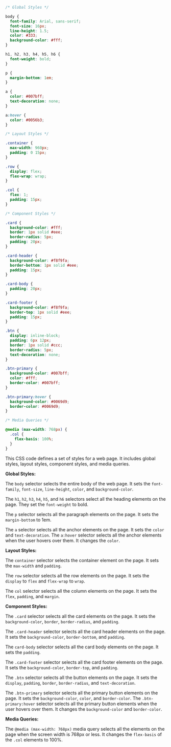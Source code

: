 ```css
/* Global Styles */

body {
  font-family: Arial, sans-serif;
  font-size: 16px;
  line-height: 1.5;
  color: #333;
  background-color: #fff;
}

h1, h2, h3, h4, h5, h6 {
  font-weight: bold;
}

p {
  margin-bottom: 1em;
}

a {
  color: #007bff;
  text-decoration: none;
}

a:hover {
  color: #0056b3;
}

/* Layout Styles */

.container {
  max-width: 960px;
  padding: 0 15px;
}

.row {
  display: flex;
  flex-wrap: wrap;
}

.col {
  flex: 1;
  padding: 15px;
}

/* Component Styles */

.card {
  background-color: #fff;
  border: 1px solid #eee;
  border-radius: 5px;
  padding: 20px;
}

.card-header {
  background-color: #f8f9fa;
  border-bottom: 1px solid #eee;
  padding: 15px;
}

.card-body {
  padding: 20px;
}

.card-footer {
  background-color: #f8f9fa;
  border-top: 1px solid #eee;
  padding: 15px;
}

.btn {
  display: inline-block;
  padding: 6px 12px;
  border: 1px solid #ccc;
  border-radius: 5px;
  text-decoration: none;
}

.btn-primary {
  background-color: #007bff;
  color: #fff;
  border-color: #007bff;
}

.btn-primary:hover {
  background-color: #0069d9;
  border-color: #0069d9;
}

/* Media Queries */

@media (max-width: 768px) {
  .col {
    flex-basis: 100%;
  }
}
```

This CSS code defines a set of styles for a web page. It includes global styles, layout styles, component styles, and media queries.

**Global Styles:**

The `body` selector selects the entire body of the web page. It sets the `font-family`, `font-size`, `line-height`, `color`, and `background-color`.

The `h1`, `h2`, `h3`, `h4`, `h5`, and `h6` selectors select all the heading elements on the page. They set the `font-weight` to bold.

The `p` selector selects all the paragraph elements on the page. It sets the `margin-bottom` to 1em.

The `a` selector selects all the anchor elements on the page. It sets the `color` and `text-decoration`. The `a:hover` selector selects all the anchor elements when the user hovers over them. It changes the `color`.

**Layout Styles:**

The `container` selector selects the container element on the page. It sets the `max-width` and `padding`.

The `row` selector selects all the row elements on the page. It sets the `display` to `flex` and `flex-wrap` to `wrap`.

The `col` selector selects all the column elements on the page. It sets the `flex`, `padding`, and `margin`.

**Component Styles:**

The `.card` selector selects all the card elements on the page. It sets the `background-color`, `border`, `border-radius`, and `padding`.

The `.card-header` selector selects all the card header elements on the page. It sets the `background-color`, `border-bottom`, and `padding`.

The `card-body` selector selects all the card body elements on the page. It sets the `padding`.

The `.card-footer` selector selects all the card footer elements on the page. It sets the `background-color`, `border-top`, and `padding`.

The `.btn` selector selects all the button elements on the page. It sets the `display`, `padding`, `border`, `border-radius`, and `text-decoration`.

The `.btn-primary` selector selects all the primary button elements on the page. It sets the `background-color`, `color`, and `border-color`. The `.btn-primary:hover` selector selects all the primary button elements when the user hovers over them. It changes the `background-color` and `border-color`.

**Media Queries:**

The `@media (max-width: 768px)` media query selects all the elements on the page when the screen width is 768px or less. It changes the `flex-basis` of the `.col` elements to 100%.